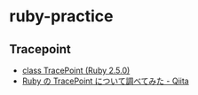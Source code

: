 # ruby-practice

## Tracepoint

- [class TracePoint (Ruby 2.5.0)](https://docs.ruby-lang.org/ja/latest/class/TracePoint.html)
- [Ruby の TracePoint について調べてみた - Qiita](https://qiita.com/siman/items/9426ff6c113247088f7e)

